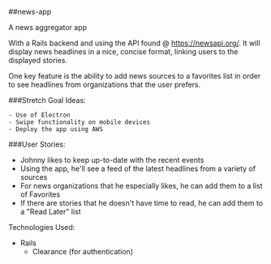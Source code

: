 ##news-app

A news aggregator app

With a Rails backend and using the API found @ https://newsapi.org/. It will display news headlines in a nice, concise format, linking users to the displayed stories.

One key feature is the ability to add news sources to a favorites list in order to see headlines from organizations that the user prefers.

###Stretch Goal Ideas:

	- Use of Electron
	- Swipe functionality on mobile devices
	- Deploy the app using AWS

###User Stories:

- Johnny likes to keep up-to-date with the recent events 
- Using the app, he'll see a feed of the latest headlines from a variety of sources
- For news organizations that he especially likes, he can add them to a list of Favorites
- If there are stories that he doesn't have time to read, he can add them to a "Read Later" list     


Technologies Used:

- Rails 
  - Clearance (for authentication) 
